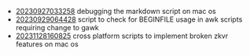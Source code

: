 - [20230927033258](/zet/20230927033258/README.md) debugging the markdown script on mac os
- [20230929064428](/zet/20230929064428/README.md) script to check for BEGINFILE usage in awk scripts requiring change to gawk
- [20231128160825](/zet/20231128160825/README.md) cross platform scripts to implement broken zkvr features on mac os
